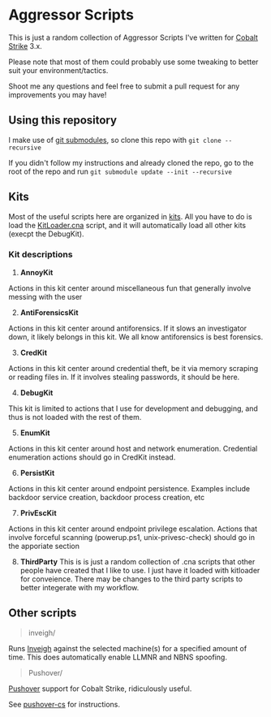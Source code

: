 # Aggressor Scripts
This is just a random collection of Aggressor Scripts I've written for [Cobalt Strike](https://www.cobaltstrike.com) 3.x.

Please note that most of them could probably use some tweaking to better suit your environment/tactics.

Shoot me any questions and feel free to submit a pull request for any improvements you may have!

## Using this repository

I make use of [git submodules](https://git-scm.com/book/en/v2/Git-Tools-Submodules), so clone this repo with ```git clone --recursive```

If you didn't follow my instructions and already cloned the repo, go to the root of the repo and run ```git submodule update --init --recursive```

## Kits

Most of the useful scripts here are organized in [kits](kits). All you have to do is load the [KitLoader.cna](kits/KitLoader.cna) script, and it will automatically load all other kits (execpt the DebugKit).

### Kit descriptions
1. **AnnoyKit**

  Actions in this kit center around miscellaneous fun that generally involve messing with the user

2. **AntiForensicsKit**

  Actions in this kit center around antiforensics. If it slows an investigator down, it likely belongs in this kit. We all know antiforensics is best forensics.

3. **CredKit**

  Actions in this kit center around credential theft, be it via memory scraping or reading files in. If it involves stealing passwords, it should be here.

4. **DebugKit**

  This kit is limited to actions that I use for development and debugging, and thus is not loaded with the rest of them.

5. **EnumKit**

  Actions in this kit center around host and network enumeration. Credential enumeration actions should go in CredKit instead.

6. **PersistKit**

  Actions in this kit center around endpoint persistence. Examples include backdoor service creation, backdoor process creation, etc

7. **PrivEscKit**

  Actions in this kit center around endpoint privilege escalation. Actions that involve forceful scanning (powerup.ps1, unix-privesc-check) should go in the apporiate section

8. **ThirdParty**
  This is is just a random collection of .cna scripts that other people have created that I like to use. I just have it loaded with kitloader for conveience. There may be changes to the third party scripts to better integerate with my workflow.

## Other scripts
>inveigh/ 

Runs [Inveigh](https://github.com/Kevin-Robertson/Inveigh) against the selected machine(s) for a specified amount of time. This does automatically enable LLMNR and NBNS spoofing.

>Pushover/

[Pushover](https://pushover.net) support for Cobalt Strike, ridiculously useful.

See [pushover-cs](Pushover/pushover-cs) for instructions.
